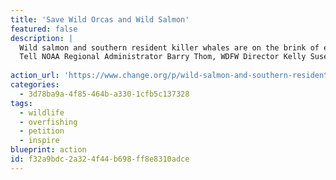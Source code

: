 ```yaml
---
title: 'Save Wild Orcas and Wild Salmon'
featured: false
description: |
  Wild salmon and southern resident killer whales are on the brink of extinction. Now a misguided plan to feed the starving whales with hatchery salmon will push both endangered species closer to the edge, while costing taxpayers millions of dollars per year.
  Tell NOAA Regional Administrator Barry Thom, WDFW Director Kelly Susewind, and our elected decision makers to stop wasting money on failed plans and invest in science-based solutions: reduce hatchery production, remove dams and change how we harvest salmon.
  
action_url: 'https://www.change.org/p/wild-salmon-and-southern-resident-killer-whales-are-on-the-brink-of-extinction?signed=true'
categories:
  - 3d78ba9a-4f85-464b-a330-1cfb5c137328
tags:
  - wildlife
  - overfishing
  - petition
  - inspire
blueprint: action
id: f32a9bdc-2a32-4f44-b698-ff8e8310adce
---
```

